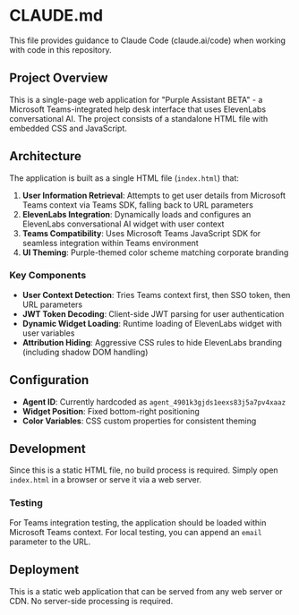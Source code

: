 # CLAUDE.md

This file provides guidance to Claude Code (claude.ai/code) when working with code in this repository.

## Project Overview

This is a single-page web application for "Purple Assistant BETA" - a Microsoft Teams-integrated help desk interface that uses ElevenLabs conversational AI. The project consists of a standalone HTML file with embedded CSS and JavaScript.

## Architecture

The application is built as a single HTML file (`index.html`) that:

1. **User Information Retrieval**: Attempts to get user details from Microsoft Teams context via Teams SDK, falling back to URL parameters
2. **ElevenLabs Integration**: Dynamically loads and configures an ElevenLabs conversational AI widget with user context
3. **Teams Compatibility**: Uses Microsoft Teams JavaScript SDK for seamless integration within Teams environment
4. **UI Theming**: Purple-themed color scheme matching corporate branding

### Key Components

- **User Context Detection**: Tries Teams context first, then SSO token, then URL parameters
- **JWT Token Decoding**: Client-side JWT parsing for user authentication
- **Dynamic Widget Loading**: Runtime loading of ElevenLabs widget with user variables
- **Attribution Hiding**: Aggressive CSS rules to hide ElevenLabs branding (including shadow DOM handling)

## Configuration

- **Agent ID**: Currently hardcoded as `agent_4901k3gjds1eexs83j5a7pv4xaaz`
- **Widget Position**: Fixed bottom-right positioning
- **Color Variables**: CSS custom properties for consistent theming

## Development

Since this is a static HTML file, no build process is required. Simply open `index.html` in a browser or serve it via a web server.

### Testing

For Teams integration testing, the application should be loaded within Microsoft Teams context. For local testing, you can append an `email` parameter to the URL.

## Deployment

This is a static web application that can be served from any web server or CDN. No server-side processing is required.